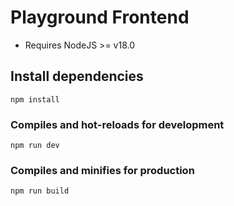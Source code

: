 # Playground Frontend

* Requires NodeJS >= v18.0

## Install dependencies

```
npm install
```

### Compiles and hot-reloads for development

```
npm run dev
```

### Compiles and minifies for production

```
npm run build
```

